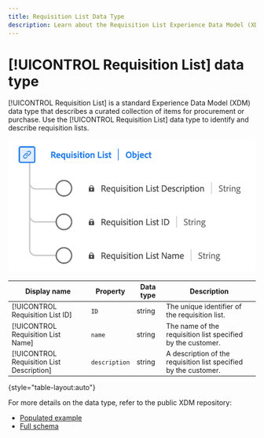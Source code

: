 ```yaml
---
title: Requisition List Data Type
description: Learn about the Requisition List Experience Data Model (XDM) data type.
---
```

# [!UICONTROL Requisition List] data type

[!UICONTROL Requisition List] is a standard Experience Data Model (XDM) data type that describes a curated collection of items for procurement or purchase. Use the [!UICONTROL Requisition List] data type to identify and describe requisition lists.

![A diagram of the [!UICONTROL Requisition List] data type.](../images/data-types/requisition-list.png)

| Display name              | Property          | Data type | Description                                      |
|---------------------------|-------------------|-----------|--------------------------------------------------|
| [!UICONTROL Requisition List ID]       | `ID`            | string    | The unique identifier of the requisition list.        |
| [!UICONTROL Requisition List Name]     | `name`          | string    | The name of the requisition list specified by the customer. |
| [!UICONTROL Requisition List Description] | `description` | string    | A description of the requisition list specified by the customer. |

{style="table-layout:auto"}

For more details on the data type, refer to the public XDM repository:

* [Populated example](https://github.com/adobe/xdm/blob/master/components/datatypes/requisitionlist.example.1.json)
* [Full schema](https://github.com/adobe/xdm/blob/master/components/datatypes/requisitionlist.schema.json)
